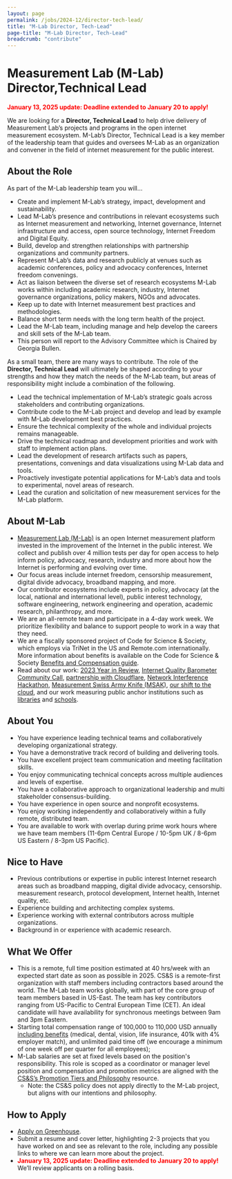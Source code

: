 ```yaml
---
layout: page
permalink: /jobs/2024-12/director-tech-lead/
title: "M-Lab Director, Tech-Lead"
page-title: "M-Lab Director, Tech-Lead"
breadcrumb: "contribute"
---
```


# Measurement Lab (M-Lab) Director,Technical Lead

**<span style="color:red">January 13, 2025 update: Deadline extended to January 20 to apply!</span>**

We are looking for a **Director, Technical Lead** to help drive delivery of Measurement Lab’s projects and programs in the open internet measurement ecosystem. M-Lab’s Director, Technical Lead is a key member of the leadership team that guides and oversees M-Lab as an organization and convener in the field of internet measurement for the public interest.

## About the Role

As part of the M-Lab leadership team you will…

- Create and implement M-Lab’s strategy, impact, development and sustainability.
- Lead M-Lab’s presence and contributions in relevant ecosystems such as Internet measurement and networking, Internet governance, Internet infrastructure and access, open source technology, Internet Freedom and Digital Equity.
- Build, develop and strengthen relationships with partnership organizations and community partners.
- Represent M-Lab’s data and research publicly at venues such as academic conferences, policy and advocacy conferences, Internet freedom convenings.
- Act as liaison between the diverse set of research ecosystems M-Lab works within including academic research, industry, Internet governance organizations, policy makers, NGOs and advocates.
- Keep up to date with Internet measurement best practices and methodologies.
- Balance short term needs with the long term health of the project.
- Lead the M-Lab team, including manage and help develop the careers and skill sets of the M-Lab team.
- This person will report to the Advisory Committee which is Chaired by Georgia Bullen.

As a small team, there are many ways to contribute. The role of the **Director, Technical Lead** will ultimately be shaped according to your strengths and how they match the needs of the M-Lab team, but areas of responsibility might include a combination of the following.

- Lead the technical implementation of M-Lab’s strategic goals across stakeholders and contributing organizations.
- Contribute code to the M-Lab project and develop and lead by example with M-Lab development best practices.
- Ensure the technical complexity of the whole and individual projects remains manageable.
- Drive the technical roadmap and development priorities and work with staff to implement action plans.
- Lead the development of research artifacts such as papers, presentations, convenings and data visualizations using M-Lab data and tools.
- Proactively investigate potential applications for M-Lab’s data and tools to experimental, novel areas of research.
- Lead the curation and solicitation of new measurement services for the M-Lab platform.

## About M-Lab

- [Measurement Lab (M-Lab)](https://www.measurementlab.net/about/) is an open Internet measurement platform invested in the improvement of the Internet in the public interest. We collect and publish over 4 million tests per day for open access to help inform policy, advocacy, research, industry and more about how the Internet is performing and evolving over time.
- Our focus areas include internet freedom, censorship measurement, digital divide advocacy, broadband mapping, and more.
- Our contributor ecosystems include experts in policy, advocacy (at the local, national and international level), public interest technology, software engineering, network engineering and operation, academic research, philanthropy, and more.
- We are an all-remote team and participate in a 4-day work week. We prioritize flexibility and balance to support people to work in a way that they need.
- We are a fiscally sponsored project of Code for Science & Society, which employs via TriNet in the US and Remote.com internationally. More information about benefits is available on the Code for Science & Society [Benefits and Compensation guide](https://www.codeforsociety.org/resources/benefits-and-compensation-guide).
- Read about our work: [2023 Year in Review](https://www.measurementlab.net/blog/end-of-year-letter-2023/#2023-year-in-review), [Internet Quality Barometer Community Call](https://www.measurementlab.net/blog/feb24-community-call/#how-should-internet-quality-be-measured?-join-us-for-our-community-call-on-february-1,-2024), [partnership with Cloudflare](https://www.measurementlab.net/blog/cloudflare-aimscoredata-announcement/), [Network Interference Hackathon](https://www.measurementlab.net/blog/imc-hackathon-2023/), [Measurement Swiss Army Knife (MSAK)](https://www.measurementlab.net/blog/introducing-msak/), [our shift to the cloud](https://www.measurementlab.net/blog/virtual-sites-gcp/), and our work measuring public anchor institutions such as [libraries](https://slis.simmons.edu/blogs/mlbn/about/) and [schools](https://projectconnect.unicef.org/about).

## About You

- You have experience leading technical teams and collaboratively developing organizational strategy.
- You have a demonstrative track record of building and delivering tools.
- You have excellent project team communication and meeting facilitation skills.
- You enjoy communicating technical concepts across multiple audiences and levels of expertise.
- You have a collaborative approach to organizational leadership and multi stakeholder consensus-building.
- You have experience in open source and nonprofit ecosystems.
- You enjoy working independently and collaboratively within a fully remote, distributed team.
- You are available to work with overlap during prime work hours where we have team members (11-6pm Central Europe / 10-5pm UK / 8-6pm US Eastern / 8-3pm US Pacific).

## Nice to Have

- Previous contributions or expertise in public interest Internet research areas such as broadband mapping, digital divide advocacy, censorship. measurement research, protocol development, Internet health, Internet quality, etc.
- Experience building and architecting complex systems.
- Experience working with external contributors across multiple organizations.
- Background in or experience with academic research.

## What We Offer

- This is a remote, full time position estimated at 40 hrs/week with an expected start date as soon as possible in 2025. CS&S is a remote-first organization with staff members including contractors based around the world. The M-Lab team works globally, with part of the core group of team members based in US-East. The team has key contributors ranging from US-Pacific to Central European Time (CET). An ideal candidate will have availability for synchronous meetings between 9am and 3pm Eastern.
- Starting total compensation range of 100,000 to 110,000 USD annually [including benefits](https://www.codeforsociety.org/resources/benefits-and-compensation-guide) (medical, dental, vision, life insurance, 401k with 4% employer match), and unlimited paid time off (we encourage a minimum of one week off per quarter for all employees);
- M-Lab salaries are set at fixed levels based on the position's responsibility. This role is scoped as a coordinator or manager level position and compensation and promotion metrics are aligned with the [CS&S’s Promotion Tiers and Philosophy](https://www.codeforsociety.org/resources/promotion-tiers-and-philosophy) resource.
  - Note: the CS&S policy does not apply directly to the M-Lab project, but aligns with our intentions and philosophy.

## How to Apply

- [Apply on Greenhouse](https://job-boards.greenhouse.io/codeforsciencesociety/jobs/4607021007?gh_jid=4607021007).
- Submit a resume and cover letter, highlighting 2-3 projects that you have worked on and see as relevant to the role, including any possible links to where we can learn more about the project.
- **<span style="color:red">January 13, 2025 update: Deadline extended to January 20 to apply!</span>**  We’ll review applicants on a rolling basis.
